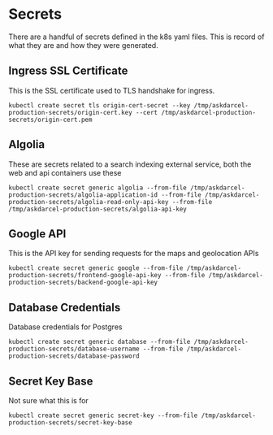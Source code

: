 # Secrets
There are a handful of secrets defined in the k8s yaml files. This is record of what they are and how they were generated.

## Ingress SSL Certificate
This is the SSL certificate used to TLS handshake for ingress.
```
kubectl create secret tls origin-cert-secret --key /tmp/askdarcel-production-secrets/origin-cert.key --cert /tmp/askdarcel-production-secrets/origin-cert.pem
```
## Algolia
These are secrets related to a search indexing external service, both the web and api containers use these
```
kubectl create secret generic algolia --from-file /tmp/askdarcel-production-secrets/algolia-application-id --from-file /tmp/askdarcel-production-secrets/algolia-read-only-api-key --from-file /tmp/askdarcel-production-secrets/algolia-api-key
```
## Google API
This is the API key for sending requests for the maps and geolocation APIs
```
kubectl create secret generic google --from-file /tmp/askdarcel-production-secrets/frontend-google-api-key --from-file /tmp/askdarcel-production-secrets/backend-google-api-key
```
## Database Credentials
Database credentials for Postgres
```
kubectl create secret generic database --from-file /tmp/askdarcel-production-secrets/database-username --from-file /tmp/askdarcel-production-secrets/database-password 
```
## Secret Key Base
Not sure what this is for
```
kubectl create secret generic secret-key --from-file /tmp/askdarcel-production-secrets/secret-key-base
```
